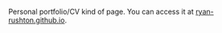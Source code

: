 Personal portfolio/CV kind of page. You can access it at [ryan-rushton.github.io](https://ryan-rushton.github.io/).
